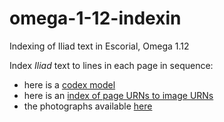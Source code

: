 # omega-1-12-indexin

Indexing of Iliad text in Escorial, Omega 1.12

Index *Iliad* text to lines in each page in sequence:

- here is a [codex model](http://www.homermultitext.org/hmt-digital/browse?urn=urn:cite:hmt:e4)
- here is an [index of page URNs to image URNs](https://github.com/hmteditors/omega-1-12-indexin/blob/master/page-to-image.csv)
- the photographs available [here](http://www.homermultitext.org/hmt-digital/browseimg?urn=urn:cite:hmt:e4img)
